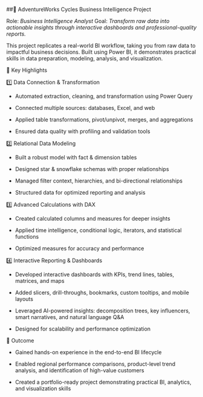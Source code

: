 ##🚴 AdventureWorks Cycles Business Intelligence Project

Role: *Business Intelligence Analyst*
Goal: *Transform raw data into actionable insights through interactive dashboards and professional-quality reports.*

This project replicates a real-world BI workflow, taking you from raw data to impactful business decisions. Built using Power BI, it demonstrates practical skills in data preparation, modeling, analysis, and visualization.

🔹 Key Highlights

1️⃣ Data Connection & Transformation

- Automated extraction, cleaning, and transformation using Power Query

- Connected multiple sources: databases, Excel, and web

- Applied table transformations, pivot/unpivot, merges, and aggregations

- Ensured data quality with profiling and validation tools

2️⃣ Relational Data Modeling

- Built a robust model with fact & dimension tables

- Designed star & snowflake schemas with proper relationships

- Managed filter context, hierarchies, and bi-directional relationships

- Structured data for optimized reporting and analysis

3️⃣ Advanced Calculations with DAX

- Created calculated columns and measures for deeper insights

- Applied time intelligence, conditional logic, iterators, and statistical functions

- Optimized measures for accuracy and performance

4️⃣ Interactive Reporting & Dashboards

- Developed interactive dashboards with KPIs, trend lines, tables, matrices, and maps

- Added slicers, drill-throughs, bookmarks, custom tooltips, and mobile layouts

- Leveraged AI-powered insights: decomposition trees, key influencers, smart narratives, and natural language Q&A

- Designed for scalability and performance optimization

🌟 Outcome

- Gained hands-on experience in the end-to-end BI lifecycle

- Enabled regional performance comparisons, product-level trend analysis, and identification of high-value customers

- Created a portfolio-ready project demonstrating practical BI, analytics, and visualization skills
